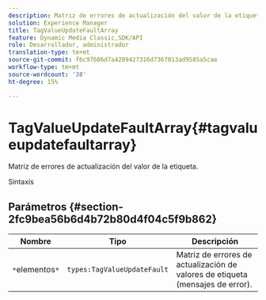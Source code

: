 ```yaml
---
description: Matriz de errores de actualización del valor de la etiqueta.
solution: Experience Manager
title: TagValueUpdateFaultArray
feature: Dynamic Media Classic,SDK/API
role: Desarrollador, administrador
translation-type: tm+mt
source-git-commit: f6c97606d7a4209427316d7367013ad9585a5cae
workflow-type: tm+mt
source-wordcount: '38'
ht-degree: 15%

---
```



# TagValueUpdateFaultArray{#tagvalueupdatefaultarray}

Matriz de errores de actualización del valor de la etiqueta.

Sintaxis

## Parámetros {#section-2fc9bea56b6d4b72b80d4f04c5f9b862}

| Nombre | Tipo | Descripción |
|---|---|---|
| `*`elementos`*` | `types:TagValueUpdateFault` | Matriz de errores de actualización de valores de etiqueta (mensajes de error). |

